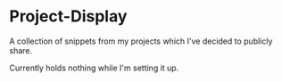 # Project-Display
A collection of snippets from my projects which I've decided to publicly share. 

Currently holds nothing while I'm setting it up. 
